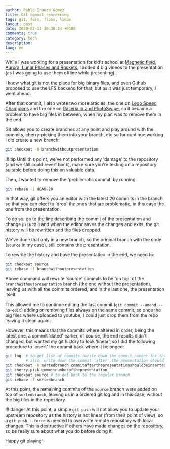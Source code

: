 ```yaml
---
author: Pablo Iranzo Gómez
title: Git commit reordering
tags: git, foss, floss, linux
layout: post
date: 2020-02-13 20:30:24 +0100
comments: true
category: tech
description:
lang: en
---
```


While I was working for a presentation for kid's school at [Magnetic field, Aurora, Lunar Phases and Rockets]({filename}presentations/2020-02-13-campo-magnetico-auroras-fases-lunares-cohetes/campo-magnetico-auroras-fases-lunares-cohetes.revealjs), I added 4 big videos to the presentation (as I was going to use them offline while presenting).

I know what git is not the place for big binary files, and even Github proposed to use the LFS backend for that, but as it was just temporary, I went ahead.

After that commit, I also wrote two more articles, the one on [Lego Speed Champions]({filename}2020-02-08-lego-speed-champions-2020.md) and the one on [Galleria.io and PhotoSwipe]({filename}2020-02-12-galleriaio-and-photoswipe.md), so it became a problem to have big files in between, when my plan was to remove them in the end.

Git allows you to create branches at any point and play around with the commits, cherry-picking them into your branch, etc so for continue working I did create a new branch:

~~~sh
git checkout -b branchwithoutpresentation
~~~

!!! tip
    Until this point, we've not performed any 'damage' to the repository (and we still could revert back), make sure you're testing on a repository suitable before doing this on valuable data.

Then, I wanted to remove the 'problematic commit' by running:

~~~sh
git rebase -i HEAD~20
~~~

In that way, git offers you an editor with the latest 20 commits in the branch so that you can elect to 'drop' the ones that are problematic, in this case the one from the presentation.

To do so, go to the line describing the commit of the presentation and change `pick` to `d` and when the editor saves the changes and exits, the git history will be rewritten and the files dropped.

We've done that only in a new branch, so the original branch with the code (`source` in my case), still contains the presentation.

To rewrite the history and have the presentation in the end, we need to:

~~~sh
git checkout source
git rebase -f branchwithoutpresentation
~~~

Above command will rewrite 'source' commits to be 'on top' of the `branchwithoutpresentation` branch (the one without the presentation), leaving us with all the commits ordered, and in the last one, the presentation itself.

This allowed me to continue editing the last commit (`git commit --amend --no-edit`) adding or removing files always on the same commit, so once the big files where uploaded to youtube, I could just drop them from the repo leaving it clean again.

However, this means that the commits where altered in order, being the latest one, a commit 'dated' earlier, of course, the end results didn't changed, but wanted my git history to look 'linear', so I did the following procedure to 'insert' the commit back where it belonged:

~~~sh
git log  # to get list of commits (write down the commit number for the presentation)
         # also, write down the commit 'after' the presentation should be inserted
git checkout -b sortedbranch commitafterthepresentationshouldbeinserted
git cherry-pick commitnumberofthepresentation
git checkout source # to get back to the regular branch
git rebase -f sortedbranch
~~~

At this point, the remaining commits of the `source` branch were added on top of `sortedbranch`, leaving us in a ordered git log and in this case, without the big files in the repository.

!!! danger
    At this point, a simple `git push` will not allow you to update your upstream repository as the history is not linear (from their point of view), so a `git push --force` is needed to overwrite remote repository with local changes. This is destructive if others have made changes on the repository, so be really sure about what you do before doing it.

Happy git playing!
